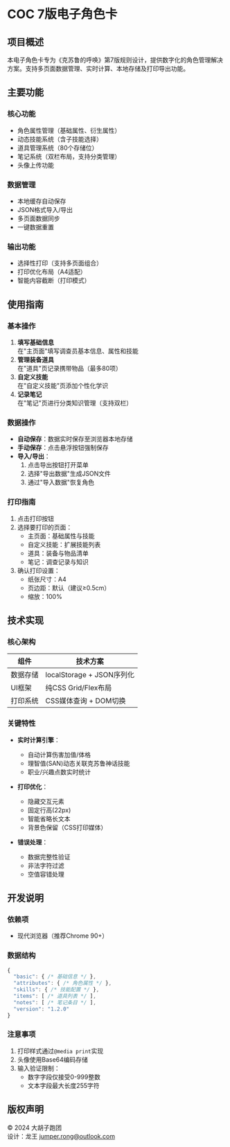 # COC 7版电子角色卡

## 项目概述
本电子角色卡专为《克苏鲁的呼唤》第7版规则设计，提供数字化的角色管理解决方案。支持多页面数据管理、实时计算、本地存储及打印导出功能。

## 主要功能

### 核心功能
- 角色属性管理（基础属性、衍生属性）
- 动态技能系统（含子技能选择）
- 道具管理系统（80个存储位）
- 笔记系统（双栏布局，支持分类管理）
- 头像上传功能

### 数据管理
- 本地缓存自动保存
- JSON格式导入/导出
- 多页面数据同步
- 一键数据重置

### 输出功能
- 选择性打印（支持多页面组合）
- 打印优化布局（A4适配）
- 智能内容截断（打印模式）

## 使用指南

### 基本操作
1. **填写基础信息**  
   在"主页面"填写调查员基本信息、属性和技能
2. **管理装备道具**  
   在"道具"页记录携带物品（最多80项）
3. **自定义技能**  
   在"自定义技能"页添加个性化学识
4. **记录笔记**  
   在"笔记"页进行分类知识管理（支持双栏）

### 数据操作
- **自动保存**：数据实时保存至浏览器本地存储
- **手动保存**：点击悬浮按钮强制保存
- **导入/导出**：
  1. 点击导出按钮打开菜单
  2. 选择"导出数据"生成JSON文件
  3. 通过"导入数据"恢复角色

### 打印指南
1. 点击打印按钮
2. 选择要打印的页面：
   - 主页面：基础属性与技能
   - 自定义技能：扩展技能列表
   - 道具：装备与物品清单
   - 笔记：调查记录与知识
3. 确认打印设置：
   - 纸张尺寸：A4
   - 页边距：默认（建议≥0.5cm）
   - 缩放：100%

## 技术实现

### 核心架构
| 组件        | 技术方案                  |
|------------|-------------------------|
| 数据存储    | localStorage + JSON序列化 |
| UI框架     | 纯CSS Grid/Flex布局       |
| 打印系统    | CSS媒体查询 + DOM切换     |

### 关键特性
- **实时计算引擎**：
  - 自动计算伤害加值/体格
  - 理智值(SAN)动态关联克苏鲁神话技能
  - 职业/兴趣点数实时统计

- **打印优化**：
  - 隐藏交互元素
  - 固定行高(22px)
  - 智能省略长文本
  - 背景色保留（CSS打印媒体）

- **错误处理**：
  - 数据完整性验证
  - 非法字符过滤
  - 空值容错处理

## 开发说明

### 依赖项
- 现代浏览器（推荐Chrome 90+）

### 数据结构
```javascript
{
  "basic": { /* 基础信息 */ },
  "attributes": { /* 角色属性 */ },
  "skills": { /* 技能配置 */ },
  "items": [ /* 道具列表 */ ],
  "notes": [ /* 笔记条目 */ ],
  "version": "1.2.0"
}
```

### 注意事项
1. 打印样式通过`@media print`实现
2. 头像使用Base64编码存储
3. 输入验证限制：
   - 数字字段仅接受0-999整数
   - 文本字段最大长度255字符

## 版权声明
© 2024 大胡子跑团  
设计：龙王 jumper.rong@outlook.com  